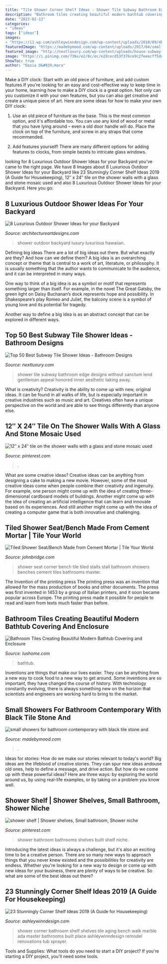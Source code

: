```yaml
---
title: "Tile Shower Corner Shelf Ideas - Shower Tile Subway Bathroom Edge Designs Without Sanctum Lend Gentleman Appeal Honored Inner Aesthetic Taking Away"
description: "Bathroom tiles creating beautiful modern bathtub covering and enclosure"
date: "2023-02-13"
categories:
- "ideas"
tags: ["ideas"]
images:
- "https://i1.wp.com/ashleywinndesign.com/wp-content/uploads/2018/09/4b18c38a71043c26bdff16d0db7b99a5.jpg?resize=820%2C1230"
featuredImage: "https://madebymood.com/wp-content/uploads/2017/04/small-showers-for-bathroom-contemporary-with-cabinets-in-dallas-specialty-contractors.jpg"
featured_image: "http://nextluxury.com/wp-content/uploads/house-subway-tile-shower-ideas.jpg"
image: "https://i.pinimg.com/736x/e2/8c/ec/e28cecd53f376ce9c2feeecff5dc92b6.jpg"
ShowToc: true
author: "Dasia O&#039;Hara"
---
```



Make a DIY clock: Start with an old piece of furniture, and add custom features
If you're looking for an easy and cost-effective way to keep time in your home, learning how to make a DIY clock is a great option. Not only can you customize it with your own features, but you can also get creative and create a unique piece of art. Here are some ideas for how to make your own DIY clock:
1. Use an old piece of furniture as the base. This is the most common option, and it's affordable too. You can use any kind of wood or metal that you have lying around – even a old door handle will do. Place the clock on top of the furniture, and screw in any straps that come recommended.

2. Add features yourself! There are many different options for adding features to clocks, from simple bezels to intricate glass windows.

	

		
looking for 8 Luxurious Outdoor Shower Ideas for your Backyard you've came to the right page. We have 8 Images about 8 Luxurious Outdoor Shower Ideas for your Backyard like 23 Stunningly Corner Shelf Ideas 2019 (A Guide for Housekeeping), 12″ x 24″ tile on the shower walls with a glass and stone mosaic used and also 8 Luxurious Outdoor Shower Ideas for your Backyard. Here you go:
		
    
## 8 Luxurious Outdoor Shower Ideas For Your Backyard

<img loading=lazy src="http://www.architectureartdesigns.com/wp-content/uploads/2019/04/hawaiian-luxury-630x944.jpg" onerror="this.onerror=null;this.src='https://tse2.mm.bing.net/th?id=OIP.Em_QoTjyCy-fVPOLzfOfLAHaLG&amp;pid=15.1';" alt="8 Luxurious Outdoor Shower Ideas for your Backyard">

_Source: architectureartdesigns.com_

>shower outdoor backyard luxury luxurious hawaiian. 

	

Defining big ideas
There are a lot of big ideas out there. But what exactly are they? And how can we define them?
A big idea is an overarching concept or theme that is central to a work of art, literature, or philosophy. It is usually something that the author wants to communicate to the audience, and it can be interpreted in many ways.

One way to think of a big idea is as a symbol or motif that represents something larger than itself. For example, in the novel The Great Gatsby, the green light on Daisy Buchanan’s dock represents hope and possibility. In Shakespeare’s play Romeo and Juliet, the balcony scene is a symbol of young love and its potential for tragedy.

Another way to define a big idea is as an abstract concept that can be explored in different ways.

    
## Top 50 Best Subway Tile Shower Ideas - Bathroom Designs

<img loading=lazy src="http://nextluxury.com/wp-content/uploads/house-subway-tile-shower-ideas.jpg" onerror="this.onerror=null;this.src='https://tse1.mm.bing.net/th?id=OIP.RlyCIO48MV7nVArzS7qH2QAAAA&amp;pid=15.1';" alt="Top 50 Best Subway Tile Shower Ideas - Bathroom Designs">

_Source: nextluxury.com_

>shower tile subway bathroom edge designs without sanctum lend gentleman appeal honored inner aesthetic taking away. 

	

What is creativity?
Creativity is the ability to come up with new, original ideas. It can be found in all walks of life, but is especially important in creative industries such as music and art. Creatives often have a unique perspective on the world and are able to see things differently than anyone else.

    
## 12″ X 24″ Tile On The Shower Walls With A Glass And Stone Mosaic Used

<img loading=lazy src="https://i.pinimg.com/736x/e2/8c/ec/e28cecd53f376ce9c2feeecff5dc92b6.jpg" onerror="this.onerror=null;this.src='https://tse1.mm.bing.net/th?id=OIP.LgW7u3K6-zZhNxpRvl_N7gHaJ4&amp;pid=15.1';" alt="12″ x 24″ tile on the shower walls with a glass and stone mosaic used">

_Source: pinterest.com_

>. 

	

What are some creative ideas?
Creative ideas can be anything from designing a cake to making a new movie. However, some of the most creative ideas come when people combine their creativity and ingenuity. For example, one person might come up with the idea of creating three-dimensional cardboard models of buildings. Another might come up with the idea of creating an artificial intelligence that can learn and innovate based on its experiences. And still another might come up with the idea of creating a computer game that is both innovative and challenging.

    
## Tiled Shower Seat/Bench Made From Cement Mortar | Tile Your World

<img loading=lazy src="http://www.johnbridge.com/wp-content/uploads/2009/10/shower-seat03.jpg" onerror="this.onerror=null;this.src='https://tse2.mm.bing.net/th?id=OIP.jKQW7OVHsBxE0fosY8IolAHaFi&amp;pid=15.1';" alt="Tiled Shower Seat/Bench Made from Cement Mortar | Tile Your World">

_Source: johnbridge.com_

>shower seat corner bench tile tiled stalls stall bathroom showers benches cement tiles bathrooms master. 

	

The Invention of the printing press
The printing press was an invention that allowed for the mass production of books and other documents. The press was first invented in 1453 by a group of Italian printers, and it soon became popular across Europe. The printing press made it possible for people to read and learn from texts much faster than before.

    
## Bathroom Tiles Creating Beautiful Modern Bathtub Covering And Enclosure

<img loading=lazy src="https://www.lushome.com/wp-content/uploads/2016/01/modern-bathroom-design-ceramic-tiles-bathtub-covering-12.jpg" onerror="this.onerror=null;this.src='https://tse2.mm.bing.net/th?id=OIP.OqRPru2hRhkP1_jteAGjjAAAAA&amp;pid=15.1';" alt="Bathroom Tiles Creating Beautiful Modern Bathtub Covering and Enclosure">

_Source: lushome.com_

>bathtub. 

	

Inventions are things that make our lives easier. They can be anything from a new way to cook food to a new way to get around. Some inventions are so important, they have changed the course of history. With technology constantly evolving, there is always something new on the horizon that scientists and engineers are working hard to bring to the market.

    
## Small Showers For Bathroom Contemporary With Black Tile Stone And

<img loading=lazy src="https://madebymood.com/wp-content/uploads/2017/04/small-showers-for-bathroom-contemporary-with-cabinets-in-dallas-specialty-contractors.jpg" onerror="this.onerror=null;this.src='https://tse3.mm.bing.net/th?id=OIP.7in_A696wmUs71GhnYU7fQHaK0&amp;pid=15.1';" alt="small showers for bathroom contemporary with black tile stone and">

_Source: madebymood.com_

>. 

	

Ideas for stories: How do we make our stories relevant to today's world?
Big ideas are the lifeblood of creative stories. They can spur new ideas andouse old ones, help to define a message, and drive action. But how do we come up with these powerful ideas? Here are three ways: by exploring the world around us, by using real-life examples, or by taking on a problem you know well.

    
## Shower Shelf | Shower Shelves, Small Bathroom, Shower Niche

<img loading=lazy src="https://i.pinimg.com/736x/d5/3d/42/d53d4224ec071f1ba6df3fbd7e02952a--built-ins-small-bathrooms.jpg" onerror="this.onerror=null;this.src='https://tse3.mm.bing.net/th?id=OIP.rng7X9DJ17H4HqQKzcrrlwHaKm&amp;pid=15.1';" alt="shower shelf | Shower shelves, Small bathroom, Shower niche">

_Source: pinterest.com_

>shower bathroom bathrooms shelves built shelf niche. 

	

Introducing the latest ideas is always a challenge, but it's also an exciting time to be a creative person. There are so many new ways to approach things that you never knew existed and the possibilities for creativity are endless. Whether you're looking for a new way to design or come up with new ideas for your business, there are plenty of ways to be creative. So what are some of the best ideas out there?

    
## 23 Stunningly Corner Shelf Ideas 2019 (A Guide For Housekeeping)

<img loading=lazy src="https://i1.wp.com/ashleywinndesign.com/wp-content/uploads/2018/09/4b18c38a71043c26bdff16d0db7b99a5.jpg?resize=820%2C1230" onerror="this.onerror=null;this.src='https://tse2.mm.bing.net/th?id=OIP.rlX2_M8POyz82K_ThXzzngHaLH&amp;pid=15.1';" alt="23 Stunningly Corner Shelf Ideas 2019 (A Guide for Housekeeping)">

_Source: ashleywinndesign.com_

>shower corner bathroom shelf shelves tile aging bench walk marble ada master bathrooms built place ashleywinndesign remodel renovations tub sprayer. 

	

Tools and Supplies: What tools do you need to start a DIY project?
If you're starting a DIY project, you'll need some tools.

